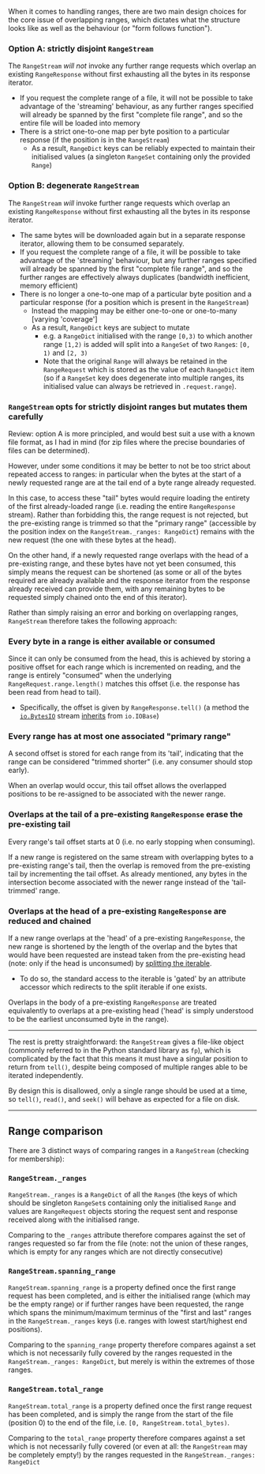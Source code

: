When it comes to handling ranges, there are two main design choices for the core issue of
overlapping ranges, which dictates what the structure looks like as well as the behaviour
(or "form follows function").

### Option A: strictly disjoint `RangeStream`

The `RangeStream` _will not_ invoke any further range requests which overlap
an existing `RangeResponse` without first exhausting all the bytes in its response iterator.

- If you request the complete range of a file, it will not be possible to take advantage of
  the 'streaming' behaviour, as any further ranges specified will already be spanned by the
  first "complete file range", and so the entire file will be loaded into memory
- There is a strict one-to-one map per byte position to a particular response (if the position
  is in the `RangeStream`)
  - As a result, `RangeDict` keys can be reliably expected to maintain their initialised values
    (a singleton `RangeSet` containing only the provided `Range`)

### Option B: degenerate `RangeStream`

The `RangeStream` _will_ invoke further range requests which overlap an existing `RangeResponse`
without first exhausting all the bytes in its response iterator.

- The same bytes will be downloaded again but in a separate response iterator, allowing them
  to be consumed separately.
- If you request the complete range of a file, it will be possible to take advantage of
  the 'streaming' behaviour, but any further ranges specified will already be spanned by the
  first "complete file range", and so the further ranges are effectively always duplicates
  (bandwidth inefficient, memory efficient)
- There is no longer a one-to-one map of a particular byte position and a particular response
  (for a position which is present in the `RangeStream`)
  - Instead the mapping may be either one-to-one or one-to-many [varying 'coverage']
  - As a result, `RangeDict` keys are subject to mutate
    - e.g. a `RangeDict` initialised with the range `[0,3)` to which another range
      `[1,2)` is added will split into a `RangeSet` of two `Range`s: `[0, 1)` and `[2, 3)`
    - Note that the original `Range` will always be retained in the `RangeRequest` which is
      stored as the value of each `RangeDict` item (so if a `RangeSet` key does degenerate
      into multiple ranges, its initialised value can always be retrieved in `.request.range`).

### `RangeStream` opts for strictly disjoint ranges but mutates them carefully

Review: option A is more principled, and would best suit a use with a known file format,
as I had in mind (for zip files where the precise boundaries of files can be determined).

However, under some conditions it may be better to not be too strict about repeated
access to ranges: in particular when the bytes at the start of a newly requested range
are at the tail end of a byte range already requested.

In this case, to access these "tail" bytes would require loading the entirety of the first
already-loaded range (i.e. reading the entire `RangeResponse` stream). Rather than forbidding
this, the range request is not rejected, but the pre-existing range is trimmed so that the
"primary range" (accessible by the position index on the `RangeStream._ranges: RangeDict`)
remains with the new request (the one with these bytes at the head).

On the other hand, if a newly requested range overlaps with the head of a pre-existing range,
and these bytes have not yet been consumed, this simply means the request can be shortened
(as some or all of the bytes required are already available and the response iterator from
the response already received can provide them, with any remaining bytes to be requested
simply chained onto the end of this iterator).

Rather than simply raising an error and borking on overlapping ranges, `RangeStream`
therefore takes the following approach:

### Every byte in a range is either available or consumed

Since it can only be consumed from the head, this is achieved by storing a positive offset
for each range which is incremented on reading, and the range is entirely "consumed"
when the underlying `RangeRequest.range.length()` matches this offset (i.e. the
response has been read from head to tail).

- Specifically, the offset is given by `RangeResponse.tell()` (a method the
  [`io.BytesIO`](https://docs.python.org/3.8/library/io.html#io.BytesIO) stream
  [inherits](https://docs.python.org/3.8/library/io.html#io.IOBase.tell) from `io.IOBase`)

### Every range has at most one associated "primary range"

A second offset is stored for each range from its 'tail', indicating that the
range can be considered "trimmed shorter" (i.e. any consumer should stop early).

When an overlap would occur, this tail offset allows the overlapped positions to
be re-assigned to be associated with the newer range.

### Overlaps at the tail of a pre-existing `RangeResponse` erase the pre-existing tail

Every range's tail offset starts at 0 (i.e. no early stopping when consuming).

If a new range is registered on the same stream with overlapping bytes to a pre-existing
range's tail, then the overlap is removed from the pre-existing tail by incrementing
the tail offset. As already mentioned, any bytes in the intersection become associated
with the newer range instead of the 'tail-trimmed' range.

### Overlaps at the head of a pre-existing `RangeResponse` are reduced and chained

If a new range overlaps at the 'head' of a pre-existing `RangeResponse`, the new
range is shortened by the length of the overlap and the bytes that would have been
requested are instead taken from the pre-existing head (note: only if the head is
unconsumed) by
[splitting the iterable](https://docs.python.org/3/library/itertools.html#itertools.islice).

- To do so, the standard access to the iterable is 'gated' by an attribute accessor
  which redirects to the split iterable if one exists.

Overlaps in the body of a pre-existing `RangeResponse` are treated equivalently to overlaps
at a pre-existing head ('head' is simply understood to be the earliest unconsumed byte in the
range).

---

The rest is pretty straightforward: the `RangeStream` gives a file-like object (commonly
referred to in the Python standard library as `fp`), which is complicated by the fact that
this means it must have a singular position to return from `tell()`, despite being composed
of multiple ranges able to be iterated independently.

By design this is disallowed, only a single range should be used at a time, so
`tell()`, `read()`, and `seek()` will behave as expected for a file on disk.

---

## Range comparison

There are 3 distinct ways of comparing ranges in a `RangeStream` (checking for membership):

### `RangeStream._ranges`

`RangeStream._ranges` is a `RangeDict` of all the `Range`s (the keys of which should be
singleton `RangeSet`s containing only the initialised `Range` and values are `RangeRequest`
objects storing the request sent and response received along with the initialised range.

Comparing to the `_ranges` attribute therefore compares against the set of ranges requested
so far from the file (note: not the union of these ranges, which is empty for any ranges
which are not directly consecutive)

### `RangeStream.spanning_range`

`RangeStream.spanning_range` is a property defined once the first range request has been
completed, and is either the initialised range (which may be the empty range) or if
further ranges have been requested, the range which spans the minimum/maximum terminus of
the "first and last" ranges in the `RangeStream._ranges` keys (i.e. ranges with lowest
start/highest end positions).

Comparing to the `spanning_range` property therefore compares against a set which is not
necessarily fully covered by the ranges requested in the `RangeStream._ranges: RangeDict`,
but merely is within the extremes of those ranges.

### `RangeStream.total_range`

`RangeStream.total_range` is a property defined once the first range request has been
completed, and is simply the range from the start of the file (position 0) to the
end of the file, i.e. `[0, RangeStream.total_bytes)`.

Comparing to the `total_range` property therefore compares against a set which is not
necessarily fully covered (or even at all: the `RangeStream` may be completely empty!)
by the ranges requested in the `RangeStream._ranges: RangeDict`
